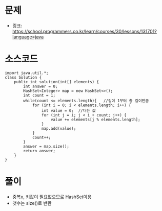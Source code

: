 # 문제
- 링크: 
<https://school.programmers.co.kr/learn/courses/30/lessons/131701?language=java>

# 소스코드
```
import java.util.*;
class Solution {
    public int solution(int[] elements) {
        int answer = 0;
        HashSet<Integer> map = new HashSet<>();
        int count = 1;
        while(count <= elements.length){   //길이 1부터 총 길이만큼
            for (int i = 0; i < elements.length; i++) {
                int value = 0;  //더한 값
                for (int j = i; j < i + count; j++) {
                    value += elements[j % elements.length];
                }
                map.add(value);
            }
            count++;
        }   
        answer = map.size();
        return answer;
    }
}
```
# 풀이
- 중복x, 키값이 필요없으므로 HashSet이용
- 갯수는 size()로 반환
